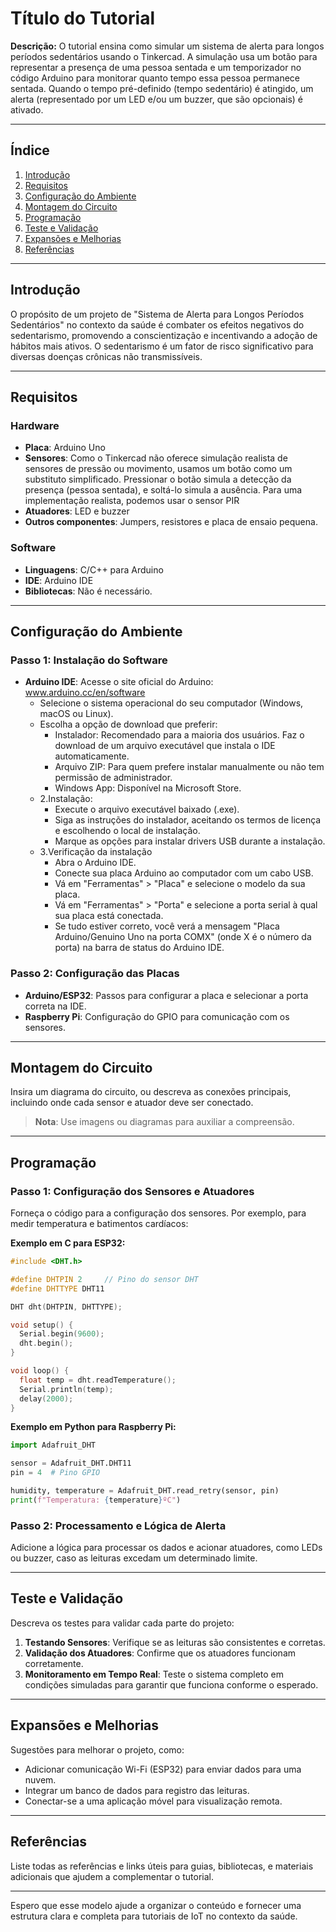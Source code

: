 # Título do Tutorial

**Descrição:** O tutorial ensina como simular um sistema de alerta para longos períodos sedentários usando o Tinkercad. A simulação usa um botão para representar a presença de uma pessoa sentada e um temporizador no código Arduino para monitorar quanto tempo essa pessoa permanece sentada. Quando o tempo pré-definido (tempo sedentário) é atingido, um alerta (representado por um LED e/ou um buzzer, que são opcionais) é ativado.

---

## Índice

1. [Introdução](#introdução)
2. [Requisitos](#requisitos)
3. [Configuração do Ambiente](#configuração-do-ambiente)
4. [Montagem do Circuito](#montagem-do-circuito)
5. [Programação](#programação)
6. [Teste e Validação](#teste-e-validação)
7. [Expansões e Melhorias](#expansões-e-melhorias)
8. [Referências](#referências)

---

## Introdução

O propósito de um projeto de "Sistema de Alerta para Longos Períodos Sedentários" no contexto da saúde é combater os efeitos negativos do sedentarismo, promovendo a conscientização e incentivando a adoção de hábitos mais ativos. O sedentarismo é um fator de risco significativo para diversas doenças crônicas não transmissíveis.

---

## Requisitos

### Hardware

- **Placa**: Arduino Uno
- **Sensores**: Como o Tinkercad não oferece simulação realista de sensores de pressão ou movimento, usamos um botão como um substituto simplificado. Pressionar o botão simula a detecção da presença (pessoa sentada), e soltá-lo simula a ausência. Para uma implementação realista, podemos usar o sensor PIR
- **Atuadores**: LED e buzzer
- **Outros componentes**: Jumpers, resistores e placa de ensaio pequena.

### Software

- **Linguagens**: C/C++ para Arduino
- **IDE**: Arduino IDE
- **Bibliotecas**: Não é necessário.

---

## Configuração do Ambiente

### Passo 1: Instalação do Software

- **Arduino IDE**: Acesse o site oficial do Arduino: www.arduino.cc/en/software
  - Selecione o sistema operacional do seu computador (Windows, macOS ou Linux).
  - Escolha a opção de download que preferir:
    - Instalador: Recomendado para a maioria dos usuários. Faz o download de um arquivo executável que instala o IDE automaticamente.
    - Arquivo ZIP: Para quem prefere instalar manualmente ou não tem permissão de administrador.
    - Windows App: Disponível na Microsoft Store.
  - 2.Instalação:
    - Execute o arquivo executável baixado (.exe).
    - Siga as instruções do instalador, aceitando os termos de licença e escolhendo o local de instalação.
    - Marque as opções para instalar drivers USB durante a instalação.
  - 3.Verificação da instalação
    - Abra o Arduino IDE.
    - Conecte sua placa Arduino ao computador com um cabo USB.
    - Vá em "Ferramentas" > "Placa" e selecione o modelo da sua placa.
    - Vá em "Ferramentas" > "Porta" e selecione a porta serial à qual sua placa está conectada.
    - Se tudo estiver correto, você verá a mensagem "Placa Arduino/Genuino Uno na porta COMX" (onde X é o número da porta) na barra de status do Arduino IDE.


### Passo 2: Configuração das Placas

- **Arduino/ESP32**: Passos para configurar a placa e selecionar a porta correta na IDE.
- **Raspberry Pi**: Configuração do GPIO para comunicação com os sensores.

---

## Montagem do Circuito

Insira um diagrama do circuito, ou descreva as conexões principais, incluindo onde cada sensor e atuador deve ser conectado. 

> **Nota**: Use imagens ou diagramas para auxiliar a compreensão.

---

## Programação

### Passo 1: Configuração dos Sensores e Atuadores

Forneça o código para a configuração dos sensores. Por exemplo, para medir temperatura e batimentos cardíacos:

**Exemplo em C para ESP32:**

```cpp
#include <DHT.h>

#define DHTPIN 2     // Pino do sensor DHT
#define DHTTYPE DHT11 

DHT dht(DHTPIN, DHTTYPE);

void setup() {
  Serial.begin(9600);
  dht.begin();
}

void loop() {
  float temp = dht.readTemperature();
  Serial.println(temp);
  delay(2000);
}
```

**Exemplo em Python para Raspberry Pi:**

```python
import Adafruit_DHT

sensor = Adafruit_DHT.DHT11
pin = 4  # Pino GPIO

humidity, temperature = Adafruit_DHT.read_retry(sensor, pin)
print(f"Temperatura: {temperature}ºC")
```

### Passo 2: Processamento e Lógica de Alerta

Adicione a lógica para processar os dados e acionar atuadores, como LEDs ou buzzer, caso as leituras excedam um determinado limite.

---

## Teste e Validação

Descreva os testes para validar cada parte do projeto:

1. **Testando Sensores**: Verifique se as leituras são consistentes e corretas.
2. **Validação dos Atuadores**: Confirme que os atuadores funcionam corretamente.
3. **Monitoramento em Tempo Real**: Teste o sistema completo em condições simuladas para garantir que funciona conforme o esperado.

---

## Expansões e Melhorias

Sugestões para melhorar o projeto, como:

- Adicionar comunicação Wi-Fi (ESP32) para enviar dados para uma nuvem.
- Integrar um banco de dados para registro das leituras.
- Conectar-se a uma aplicação móvel para visualização remota.

---

## Referências

Liste todas as referências e links úteis para guias, bibliotecas, e materiais adicionais que ajudem a complementar o tutorial.

---

Espero que esse modelo ajude a organizar o conteúdo e fornecer uma estrutura clara e completa para tutoriais de IoT no contexto da saúde.

